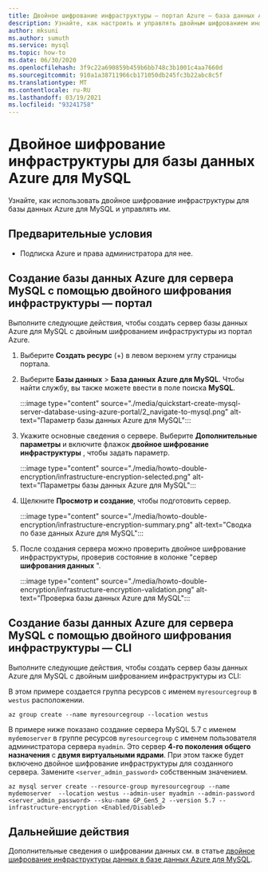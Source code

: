 ```yaml
---
title: Двойное шифрование инфраструктуры — портал Azure — база данных Azure для MySQL
description: Узнайте, как настроить и управлять двойным шифрованием инфраструктуры для базы данных Azure для MySQL.
author: mksuni
ms.author: sumuth
ms.service: mysql
ms.topic: how-to
ms.date: 06/30/2020
ms.openlocfilehash: 3f9c22a690859b459b6bb748c3b1001c4aa7660d
ms.sourcegitcommit: 910a1a38711966cb171050db245fc3b22abc8c5f
ms.translationtype: MT
ms.contentlocale: ru-RU
ms.lasthandoff: 03/19/2021
ms.locfileid: "93241758"
---
```

# <a name="infrastructure-double-encryption-for-azure-database-for-mysql"></a>Двойное шифрование инфраструктуры для базы данных Azure для MySQL

Узнайте, как использовать двойное шифрование инфраструктуры для базы данных Azure для MySQL и управлять им.

## <a name="prerequisites"></a>Предварительные условия

* Подписка Azure и права администратора для нее.

## <a name="create-an-azure-database-for-mysql-server-with-infrastructure-double-encryption---portal"></a>Создание базы данных Azure для сервера MySQL с помощью двойного шифрования инфраструктуры — портал

Выполните следующие действия, чтобы создать сервер базы данных Azure для MySQL с двойным шифрованием инфраструктуры из портал Azure.

1. Выберите **Создать ресурс** (+) в левом верхнем углу страницы портала.

2. Выберите **Базы данных** > **База данных Azure для MySQL**. Чтобы найти службу, вы также можете ввести в поле поиска **MySQL**.

   :::image type="content" source="./media/quickstart-create-mysql-server-database-using-azure-portal/2_navigate-to-mysql.png" alt-text="Параметр базы данных Azure для MySQL":::

3. Укажите основные сведения о сервере. Выберите **Дополнительные параметры** и включите флажок **двойное шифрование инфраструктуры** , чтобы задать параметр.

    :::image type="content" source="./media/howto-double-encryption/infrastructure-encryption-selected.png" alt-text="Параметры базы данных Azure для MySQL":::

4. Щелкните **Просмотр и создание**, чтобы подготовить сервер.

    :::image type="content" source="./media/howto-double-encryption/infrastructure-encryption-summary.png" alt-text="Сводка по базе данных Azure для MySQL":::

5. После создания сервера можно проверить двойное шифрование инфраструктуры, проверив состояние в колонке "сервер **шифрования данных** ".

    :::image type="content" source="./media/howto-double-encryption/infrastructure-encryption-validation.png" alt-text="Проверка базы данных Azure для MySQL":::

## <a name="create-an-azure-database-for-mysql-server-with-infrastructure-double-encryption---cli"></a>Создание базы данных Azure для сервера MySQL с помощью двойного шифрования инфраструктуры — CLI

Выполните следующие действия, чтобы создать сервер базы данных Azure для MySQL с двойным шифрованием инфраструктуры из CLI:

В этом примере создается группа ресурсов с именем `myresourcegroup` в `westus` расположении.

```azurecli-interactive
az group create --name myresourcegroup --location westus
```
В примере ниже показано создание сервера MySQL 5.7 с именем `mydemoserver` в группе ресурсов `myresourcegroup` с именем пользователя администратора сервера `myadmin`. Это сервер **4-го поколения** **общего назначения** с **двумя виртуальными ядрами**. При этом также будет включено двойное шифрование инфраструктуры для созданного сервера. Замените `<server_admin_password>` собственным значением.

```azurecli-interactive
az mysql server create --resource-group myresourcegroup --name mydemoserver  --location westus --admin-user myadmin --admin-password <server_admin_password> --sku-name GP_Gen5_2 --version 5.7 --infrastructure-encryption <Enabled/Disabled>
```

## <a name="next-steps"></a>Дальнейшие действия

 Дополнительные сведения о шифровании данных см. в статье [двойное шифрование инфраструктуры данных в базе данных Azure для MySQL](concepts-Infrastructure-double-encryption.md).
